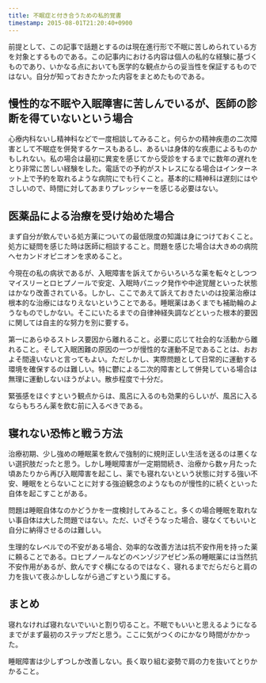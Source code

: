 ```yaml
---
title: 不眠症と付き合うための私的覚書
timestamp: 2015-08-01T21:20:40+0900
---
```



前提として、この記事で話題とするのは現在進行形で不眠に苦しめられている方を対象とするものである。この記事内における内容は個人の私的な経験に基づくものであり、いかなる点においても医学的な観点からの妥当性を保証するものではない。自分が知っておきたかった内容をまとめたものである。

## 慢性的な不眠や入眠障害に苦しんでいるが、医師の診断を得ていないという場合

心療内科ないし精神科などで一度相談してみること。何らかの精神疾患の二次障害として不眠症を併発するケースもあるし、あるいは身体的な疾患によるものかもしれない。私の場合は最初に異変を感じてから受診をするまでに数年の遅れをとり非常に苦しい経験をした。電話での予約がストレスになる場合はインターネット上で予約を取れるような病院にでも行くこと。基本的に精神科は遅刻にはやさしいので、時間に対してあまりプレッシャーを感じる必要はない。

## 医薬品による治療を受け始めた場合

まず自分が飲んでいる処方薬についての最低限度の知識は身につけておくこと。処方に疑問を感じた時は医師に相談すること。問題を感じた場合は大きめの病院へセカンドオピニオンを求めること。

今現在の私の病状であるが、入眠障害を訴えてからいろいろな薬を転々としつつマイスリーとロヒプノールで安定、入眠時パニック発作や中途覚醒といった状態はかなり改善されている。しかし、ここであえて訴えておきたいのは投薬治療は根本的な治療にはなりえないということである。睡眠薬はあくまでも補助輪のようなものでしかない。そこにいたるまでの自律神経失調などといった根本的要因に関しては自主的な努力を別に要する。

第一にあらゆるストレス要因から離れること。必要に応じて社会的な活動から離れること。そして入眠困難の原因の一つが慢性的な運動不足であることは、おおよそ間違いないと言ってもよい。ただしかし、実際問題として日常的に運動する環境を確保するのは難しい。特に鬱による二次的障害として併発している場合は無理に運動しないほうがよい。散歩程度で十分だ。

緊張感をほぐすという観点からは、風呂に入るのも効果的らしいが、風呂に入るならもちろん薬を飲む前に入るべきである。

## 寝れない恐怖と戦う方法

治療初期、少し強めの睡眠薬を飲んで強制的に規則正しい生活を送るのは悪くない選択肢だったと思う。しかし睡眠障害が一定期間続き、治療から数ヶ月たった頃あたりから再び入眠障害を起こし、薬でも寝れないという状態に対する強い不安、睡眠をとらないことに対する強迫観念のようなものが慢性的に続くといった自体を起こすことがある。

問題は睡眠自体なのかどうかを一度検討してみること。多くの場合睡眠を取れない事自体は大した問題ではない。ただ、いざそうなった場合、寝なくてもいいと自分に納得させるのは難しい。

生理的なレベルでの不安がある場合、効率的な改善方法は抗不安作用を持った薬に頼ることである。ロヒプノールなどのベンゾジアゼピン系の睡眠薬には当然抗不安作用があるが、飲んですぐ横になるのではなく、寝れるまでだらだらと肩の力を抜いて夜ふかししながら過ごすという風にする。

## まとめ

寝れなければ寝れないでいいと割り切ること。不眠でもいいと思えるようになるまでがまず最初のステップだと思う。ここに気がつくのにかなり時間がかかった。

睡眠障害は少しずつしか改善しない。長く取り組む姿勢で肩の力を抜いてとりかかること。
